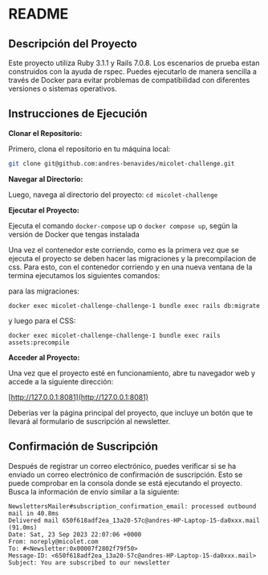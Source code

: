 # README

## Descripción del Proyecto

Este proyecto utiliza Ruby 3.1.1 y Rails 7.0.8. Los escenarios de prueba estan construidos con la ayuda de rspec. Puedes ejecutarlo de manera sencilla a través de Docker para evitar problemas de compatibilidad con diferentes versiones o sistemas operativos.

## Instrucciones de Ejecución

**Clonar el Repositorio:**

Primero, clona el repositorio en tu máquina local:

```bash
git clone git@github.com:andres-benavides/micolet-challenge.git
```

**Navegar al Directorio:**

Luego, navega al directorio del proyecto: `cd micolet-challenge`

**Ejecutar el Proyecto:**

Ejecuta el comando `docker-compose` up o `docker compose up`, según la versión de Docker que tengas instalada

Una vez el contenedor este corriendo, como es la primera vez que se ejecuta el proyecto se deben hacer las migraciones y la precompilacion de css. Para esto, con el contenedor corriendo y en una nueva ventana de la termina ejecutamos los siguientes comandos:

para las migraciones:

```docker exec micolet-challenge-challenge-1 bundle exec rails db:migrate```

y luego para el CSS:

```docker exec micolet-challenge-challenge-1 bundle exec rails assets:precompile```

**Acceder al Proyecto:**

Una vez que el proyecto esté en funcionamiento, abre tu navegador web y accede a la siguiente dirección:

[http://127.0.0.1:8081](http://127.0.0.1:8081)

Deberías ver la página principal del proyecto, que incluye un botón que te llevará al formulario de suscripción al newsletter.

## Confirmación de Suscripción
Después de registrar un correo electrónico, puedes verificar si se ha enviado un correo electrónico de confirmación de suscripción. Esto se puede comprobar en la consola donde se está ejecutando el proyecto. Busca la información de envío similar a la siguiente:
```
NewslettersMailer#subscription_confirmation_email: processed outbound mail in 40.8ms
Delivered mail 650f618adf2ea_13a20-57c@andres-HP-Laptop-15-da0xxx.mail (91.0ms)
Date: Sat, 23 Sep 2023 22:07:06 +0000
From: noreply@micolet.com
To: #<Newsletter:0x00007f2802f79f50>
Message-ID: <650f618adf2ea_13a20-57c@andres-HP-Laptop-15-da0xxx.mail>
Subject: You are subscribed to our newsletter
```
